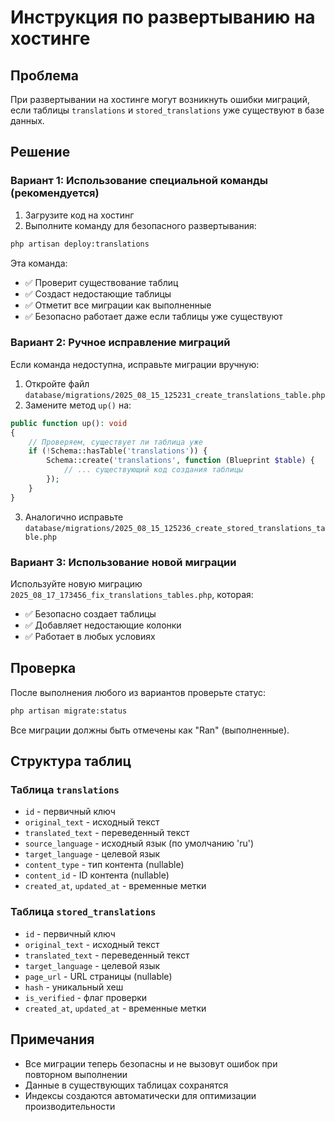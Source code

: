 # Инструкция по развертыванию на хостинге

## Проблема
При развертывании на хостинге могут возникнуть ошибки миграций, если таблицы `translations` и `stored_translations` уже существуют в базе данных.

## Решение

### Вариант 1: Использование специальной команды (рекомендуется)

1. Загрузите код на хостинг
2. Выполните команду для безопасного развертывания:
```bash
php artisan deploy:translations
```

Эта команда:
- ✅ Проверит существование таблиц
- ✅ Создаст недостающие таблицы
- ✅ Отметит все миграции как выполненные
- ✅ Безопасно работает даже если таблицы уже существуют

### Вариант 2: Ручное исправление миграций

Если команда недоступна, исправьте миграции вручную:

1. Откройте файл `database/migrations/2025_08_15_125231_create_translations_table.php`
2. Замените метод `up()` на:
```php
public function up(): void
{
    // Проверяем, существует ли таблица уже
    if (!Schema::hasTable('translations')) {
        Schema::create('translations', function (Blueprint $table) {
            // ... существующий код создания таблицы
        });
    }
}
```

3. Аналогично исправьте `database/migrations/2025_08_15_125236_create_stored_translations_table.php`

### Вариант 3: Использование новой миграции

Используйте новую миграцию `2025_08_17_173456_fix_translations_tables.php`, которая:
- ✅ Безопасно создает таблицы
- ✅ Добавляет недостающие колонки
- ✅ Работает в любых условиях

## Проверка

После выполнения любого из вариантов проверьте статус:
```bash
php artisan migrate:status
```

Все миграции должны быть отмечены как "Ran" (выполненные).

## Структура таблиц

### Таблица `translations`
- `id` - первичный ключ
- `original_text` - исходный текст
- `translated_text` - переведенный текст
- `source_language` - исходный язык (по умолчанию 'ru')
- `target_language` - целевой язык
- `content_type` - тип контента (nullable)
- `content_id` - ID контента (nullable)
- `created_at`, `updated_at` - временные метки

### Таблица `stored_translations`
- `id` - первичный ключ
- `original_text` - исходный текст
- `translated_text` - переведенный текст
- `target_language` - целевой язык
- `page_url` - URL страницы (nullable)
- `hash` - уникальный хеш
- `is_verified` - флаг проверки
- `created_at`, `updated_at` - временные метки

## Примечания

- Все миграции теперь безопасны и не вызовут ошибок при повторном выполнении
- Данные в существующих таблицах сохранятся
- Индексы создаются автоматически для оптимизации производительности
